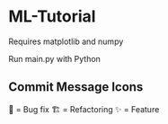 # ML-Tutorial
 
Requires matplotlib and numpy

Run main.py with Python

## Commit Message Icons

🐛 = Bug fix
🏗 = Refactoring
✨ = Feature